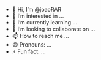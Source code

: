 - 👋 Hi, I’m @joaoRAR
- 👀 I’m interested in ...
- 🌱 I’m currently learning ...
- 💞️ I’m looking to collaborate on ...
- 📫 How to reach me ...
- 😄 Pronouns: ...
- ⚡ Fun fact: ...

<!---
joaoRAR/joaoRAR is a ✨ special ✨ repository because its `README.md` (this file) appears on your GitHub profile.
You can click the Preview link to take a look at your changes.
--->
